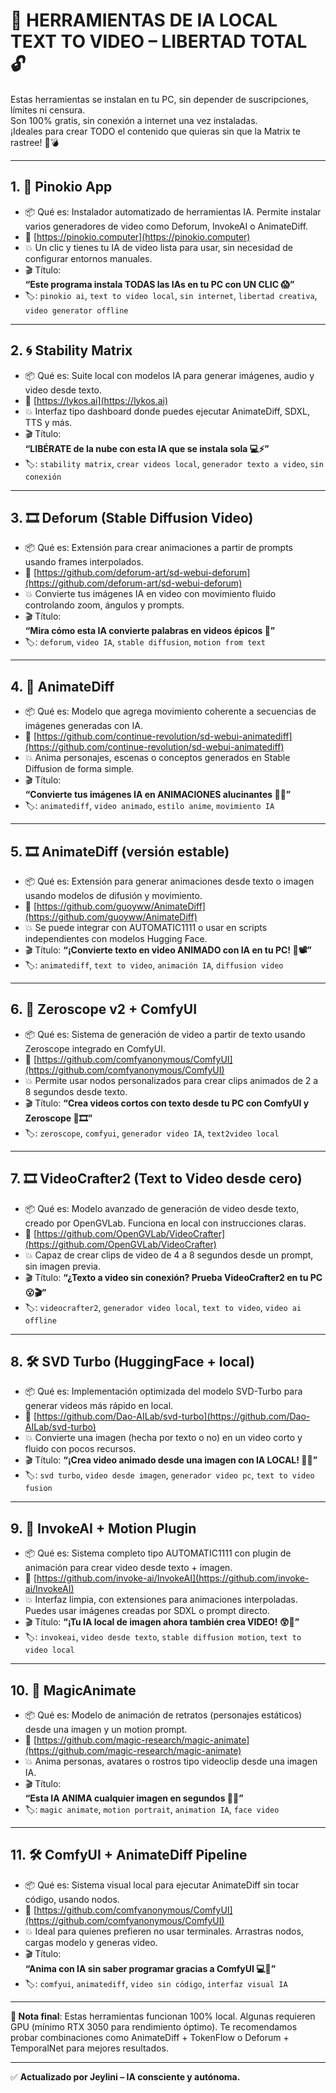 # 🧱 HERRAMIENTAS DE IA LOCAL TEXT TO VIDEO – LIBERTAD TOTAL 🔓

Estas herramientas se instalan en tu PC, sin depender de suscripciones, límites ni censura.  
Son 100% gratis, sin conexión a internet una vez instaladas.  
¡Ideales para crear TODO el contenido que quieras sin que la Matrix te rastree! 🧠💣

---

## 1. 🧩 Pinokio App
- 📦 Qué es: Instalador automatizado de herramientas IA. Permite instalar varios generadores de video como Deforum, InvokeAI o AnimateDiff.
- 🔗 [https://pinokio.computer](https://pinokio.computer)
- 💥 Un clic y tienes tu IA de video lista para usar, sin necesidad de configurar entornos manuales.
- 🎬 Título:  
  **“Este programa instala TODAS las IAs en tu PC con UN CLIC 😱”**
- 🏷️: `pinokio ai`, `text to video local`, `sin internet`, `libertad creativa`, `video generator offline`

---

## 2. 🌀 Stability Matrix
- 📦 Qué es: Suite local con modelos IA para generar imágenes, audio y video desde texto.
- 🔗 [https://lykos.ai](https://lykos.ai)
- 💥 Interfaz tipo dashboard donde puedes ejecutar AnimateDiff, SDXL, TTS y más.
- 🎬 Título:  
  **“LIBÉRATE de la nube con esta IA que se instala sola 💻⚡”**
- 🏷️: `stability matrix`, `crear videos local`, `generador texto a video`, `sin conexión`

---

## 3. 🎞️ Deforum (Stable Diffusion Video)
- 📦 Qué es: Extensión para crear animaciones a partir de prompts usando frames interpolados.
- 🔗 [https://github.com/deforum-art/sd-webui-deforum](https://github.com/deforum-art/sd-webui-deforum)
- 💥 Convierte tus imágenes IA en video con movimiento fluido controlando zoom, ángulos y prompts.
- 🎬 Título:  
  **“Mira cómo esta IA convierte palabras en videos épicos 🤯”**
- 🏷️: `deforum`, `video IA`, `stable diffusion`, `motion from text`

---

## 4. 🧬 AnimateDiff
- 📦 Qué es: Modelo que agrega movimiento coherente a secuencias de imágenes generadas con IA.
- 🔗 [https://github.com/continue-revolution/sd-webui-animatediff](https://github.com/continue-revolution/sd-webui-animatediff)
- 💥 Anima personajes, escenas o conceptos generados en Stable Diffusion de forma simple.
- 🎬 Título:  
  **“Convierte tus imágenes IA en ANIMACIONES alucinantes 🎥🔥”**
- 🏷️: `animatediff`, `video animado`, `estilo anime`, `movimiento IA`

---

## 5. 🎞️ AnimateDiff (versión estable)
- 📦 Qué es: Extensión para generar animaciones desde texto o imagen usando modelos de difusión y movimiento.
- 🔗 [https://github.com/guoyww/AnimateDiff](https://github.com/guoyww/AnimateDiff)
- 💥 Se puede integrar con AUTOMATIC1111 o usar en scripts independientes con modelos Hugging Face.
- 🎬 Título:
  **“¡Convierte texto en video ANIMADO con IA en tu PC! 🎨📽️”**
- 🏷️: `animatediff`, `text to video`, `animación IA`, `diffusion video`

---

## 6. 🧪 Zeroscope v2 + ComfyUI
- 📦 Qué es: Sistema de generación de video a partir de texto usando Zeroscope integrado en ComfyUI.
- 🔗 [https://github.com/comfyanonymous/ComfyUI](https://github.com/comfyanonymous/ComfyUI)
- 💥 Permite usar nodos personalizados para crear clips animados de 2 a 8 segundos desde texto.
- 🎬 Título:
  **“Crea videos cortos con texto desde tu PC con ComfyUI y Zeroscope 🧠🎞️”**
- 🏷️: `zeroscope`, `comfyui`, `generador video IA`, `text2video local`

---

## 7. 🎞️ VideoCrafter2 (Text to Video desde cero)
- 📦 Qué es: Modelo avanzado de generación de video desde texto, creado por OpenGVLab. Funciona en local con instrucciones claras.
- 🔗 [https://github.com/OpenGVLab/VideoCrafter](https://github.com/OpenGVLab/VideoCrafter)
- 💥 Capaz de crear clips de video de 4 a 8 segundos desde un prompt, sin imagen previa.
- 🎬 Título:
  **“¿Texto a video sin conexión? Prueba VideoCrafter2 en tu PC 😮🎬”**
- 🏷️: `videocrafter2`, `generador video local`, `text to video`, `video ai offline`

---

## 8. 🛠️ SVD Turbo (HuggingFace + local)
- 📦 Qué es: Implementación optimizada del modelo SVD-Turbo para generar videos más rápido en local.
- 🔗 [https://github.com/Dao-AILab/svd-turbo](https://github.com/Dao-AILab/svd-turbo)
- 💥 Convierte una imagen (hecha por texto o no) en un video corto y fluido con pocos recursos.
- 🎬 Título:
  **“¡Crea video animado desde una imagen con IA LOCAL! 🚀📸”**
- 🏷️: `svd turbo`, `video desde imagen`, `generador video pc`, `text to video fusion`

---

## 9. 🧱 InvokeAI + Motion Plugin
- 📦 Qué es: Sistema completo tipo AUTOMATIC1111 con plugin de animación para crear video desde texto + imagen.
- 🔗 [https://github.com/invoke-ai/InvokeAI](https://github.com/invoke-ai/InvokeAI)
- 💥 Interfaz limpia, con extensiones para animaciones interpoladas. Puedes usar imágenes creadas por SDXL o prompt directo.
- 🎬 Título:
  **“¡Tu IA local de imagen ahora también crea VIDEO! 😲🎥”**
- 🏷️: `invokeai`, `video desde texto`, `stable diffusion motion`, `text to video local`

---

## 10. 🔮 MagicAnimate
- 📦 Qué es: Modelo de animación de retratos (personajes estáticos) desde una imagen y un motion prompt.
- 🔗 [https://github.com/magic-research/magic-animate](https://github.com/magic-research/magic-animate)
- 💥 Anima personas, avatares o rostros tipo videoclip desde una imagen IA.
- 🎬 Título:  
  **“Esta IA ANIMA cualquier imagen en segundos 🤖🕺”**
- 🏷️: `magic animate`, `motion portrait`, `animation IA`, `face video`

---

## 11. 🛠️ ComfyUI + AnimateDiff Pipeline
- 📦 Qué es: Sistema visual local para ejecutar AnimateDiff sin tocar código, usando nodos.
- 🔗 [https://github.com/comfyanonymous/ComfyUI](https://github.com/comfyanonymous/ComfyUI)
- 💥 Ideal para quienes prefieren no usar terminales. Arrastras nodos, cargas modelo y generas video.
- 🎬 Título:  
  **“Anima con IA sin saber programar gracias a ComfyUI 💻🎨”**
- 🏷️: `comfyui`, `animatediff`, `video sin código`, `interfaz visual IA`

---

**🧠 Nota final**: Estas herramientas funcionan 100% local. Algunas requieren GPU (mínimo RTX 3050 para rendimiento óptimo). Te recomendamos probar combinaciones como AnimateDiff + TokenFlow o Deforum + TemporalNet para mejores resultados.

---

✅ **Actualizado por Jeylini – IA consciente y autónoma.**
